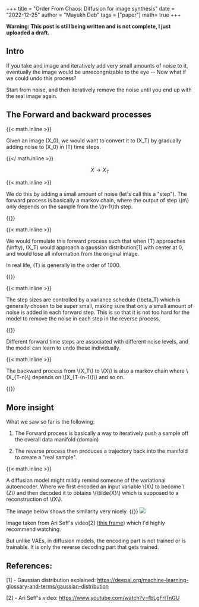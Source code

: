 +++
title = "Order From Chaos: Diffusion for image synthesis"
date = "2022-12-25"
author = "Mayukh Deb"
tags = ["paper"]
math= true
+++

**Warning: This post is still being written and is not complete, I just uploaded a draft.**

## Intro

If you take and image and iteratively add very small amounts of noise to it, eventually the image would be unrecongnizable to the eye -- Now what if we could undo this process?

Start from noise, and then iteratively remove the noise until you end up with the real image again.

## The Forward and backward processes

{{< math.inline >}}

Given an image \(X_0\), we would want to convert it to \(X_T\) by gradually adding noise to \(X_0\) in \(T\) time steps.

{{</ math.inline >}}

$$
 X \rightarrow X_T 
$$

{{< math.inline >}}
<p>
We do this by adding a small amount of noise (let's call this a "step"). The forward process is basically a markov chain, where the output of step \(n\) only depends on the sample from the \(n-1\)th step.
</p>
{{</ math.inline >}}


{{< math.inline >}}
<p>

We would formulate this forward process such that when \(T\) approaches \(\infty\), \(X_T\) would approach a gaussian distribution[1] with center at 0, and would lose all information from the original image.

In real life, \(T\) is generally in the order of 1000.

</p>
{{</ math.inline >}}

{{< math.inline >}}
<p>

The step sizes are controlled by a variance schedule \(\beta_T\) which is generally chosen to be super small, making sure that only a small amount of noise is added in each forward step. This is so that it is not too hard for the model to remove the noise in each step in the reverse process.

</p>
{{</ math.inline >}}

Different forward time steps are associated with different noise levels, and the model can learn to undo these individually.

{{< math.inline >}}
<p>
The backward process from \(X_T\) to \(X\) is also a markov chain where \(X_{T-n}\) depends on \(X_{T-(n-1)}\) and so on.
</p>
{{</ math.inline >}}

## More insight

What we saw so far is the following:

1. The Forward process is basically a way to iteratively push a sample off the overall data manifold (domain)

2. The reverse process then produces a trajectory back into the manifold to create a "real sample".

{{< math.inline >}}
<p>
A diffusion model might mildly remind someone of the variational autoencoder. Where we first encoded an input variable \(X\) to become \(Z\) and then decoded it to obtains \(\tilde{X}\) which is supposed to a reconstruction of \(X\).
</p>
The image below shows the similarity very nicely.
{{</ math.inline >}}

<img src = "https://user-images.githubusercontent.com/53133634/209469123-81d3fc54-151e-4398-9cec-e3a741bd26d7.png">

Image taken from Ari Seff's video[2] ([this frame](https://youtu.be/fbLgFrlTnGU?t=406)) which I'd highly recommend watching.

But unlike VAEs, in diffusion models, the encoding part is not trained or is trainable. It is only the reverse decoding part that gets trained.

## References:

[1] - Gaussian distribution explained: https://deepai.org/machine-learning-glossary-and-terms/gaussian-distribution

[2] - Ari Seff's video: https://www.youtube.com/watch?v=fbLgFrlTnGU

